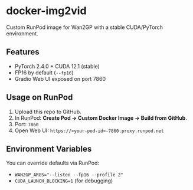 # docker-img2vid

Custom RunPod image for Wan2GP with a stable CUDA/PyTorch environment.

## Features
- PyTorch 2.4.0 + CUDA 12.1 (stable)
- FP16 by default (`--fp16`)
- Gradio Web UI exposed on port 7860

## Usage on RunPod
1. Upload this repo to GitHub.
2. In RunPod: **Create Pod → Custom Docker Image → Build from GitHub**.
3. Port: `7860`
4. Open Web UI: `https://<your-pod-id>-7860.proxy.runpod.net`

## Environment Variables
You can override defaults via RunPod:
- `WAN2GP_ARGS="--listen --fp16 --profile 2"`
- `CUDA_LAUNCH_BLOCKING=1` (for debugging)
